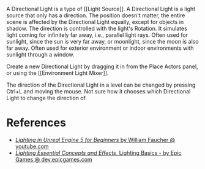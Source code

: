 A Directional Light is a type of [[Light Source]].
A Directional Light is a light source that only has a direction.
The position doesn't matter, the entire scene is affected by the Directional Light equally, except for objects in shadow.
The direction is controlled with the light's Rotation.
It simulates light coming for infinitely far away, i.e., parallel light rays.
Often used for sunlight, since the sun is very far away, or moonlight, since the moon is also far away.
Often used for exterior environment or indoor environments with sunlight through a window.

Create a new Directional Light by dragging it in from the Place Actors panel, or using the [[Environment Light Mixer]].

The direction of the Directional Light in a level can be changed by pressing Ctrl+L and moving the mouse.
Not sure how it chooses which Directional Light to change the direction of.


# References

- [_Lighting in Unreal Engine 5 for Beginners_ by William Faucher @ youtube.com](https://youtu.be/fSbBsXbjxPo?t=235)
- [_Lighting Essential Concepts and Effects_, Lighting Basics - by Epic Games @ dev.epicgames.com](https://dev.epicgames.com/community/learning/courses/Xwp/lighting-essential-concepts-and-effects/W0K/lighting-basics)
